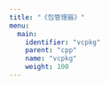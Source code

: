```yaml
---
title: "《包管理器》"
menu:
  main:
    identifier: "vcpkg"
    parent: "cpp"
    name: "vcpkg"
    weight: 100
---
```


